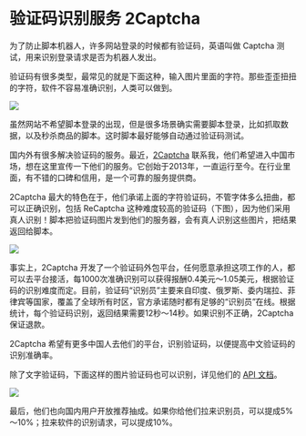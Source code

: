 # 验证码识别服务 2Captcha

为了防止脚本机器人，许多网站登录的时候都有验证码，英语叫做 Captcha 测试，用来识别登录请求是否为机器人发出。

验证码有很多类型，最常见的就是下面这种，输入图片里面的字符。那些歪歪扭扭的字符，软件不容易准确识别，人类可以做到。

![](https://www.wangbase.com/blogimg/asset/201912/bg2019123001.jpg)

虽然网站不希望脚本登录的出现，但是很多场景确实需要脚本登录，比如抓取数据，以及秒杀商品的脚本。这时脚本最好能够自动通过验证码测试。

国内外有很多解决验证码的服务。最近，[2Captcha](http://2captcha.com/) 联系我，他们希望进入中国市场，想在这里宣传一下他们的服务。它创始于2013年，一直运行至今。在行业里面，有不错的口碑和信用，是一个可靠的服务提供商。

2Captcha 最大的特色在于，他们承诺上面的字符验证码，不管字体多么扭曲，都可以正确识别，包括 ReCaptcha 这种难度较高的验证码（下图），因为他们采用真人识别！脚本把验证码图片发到他们的服务器，会有真人识别这些图片，把结果返回给脚本。

![](https://www.wangbase.com/blogimg/asset/201912/bg2019123002.jpg) 

事实上，2Captcha 开发了一个验证码外包平台，任何愿意承担这项工作的人，都可以去平台接活，每1000次准确识别可以获得报酬0.4美元～1.05美元，根据验证码的识别难度而定。目前，验证码“识别员”主要来自印度、俄罗斯、委内瑞拉、菲律宾等国家，覆盖了全球所有时区，官方承诺随时都有足够的“识别员”在线。根据统计，每个验证码识别，返回结果需要12秒～14秒。如果识别不正确，2Captcha 保证退款。

2Captcha 希望有更多中国人去他们的平台，识别验证码，以便提高中文验证码的识别准确率。

除了文字验证码，下面这样的图片验证码也可以识别，详见他们的 [API 文档](https://2captcha.com/2captcha-api)。 

![](https://www.wangbase.com/blogimg/asset/201912/bg2019123005.jpg)

最后，他们也向国内用户开放推荐抽成。如果你给他们拉来识别员，可以提成5%～10%；拉来软件的识别请求，可以提成10%。

